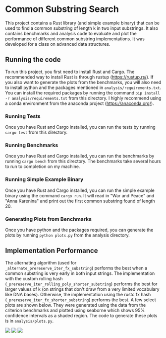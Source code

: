 # Common Substring Search
This project contains a Rust library (and simple example binary) that can be used to find a common substring of length
k in two input substrings. It also contains benchmarks and analysis code to evaluate and plot the performance of 
different common substring implementations. It was developed for a class on advanced data structures.

## Running the code
To run this project, you first need to install Rust and Cargo. The recommended way to install Rust is through rustup
(https://rustup.rs/). If you also want to generate the plots from the benchmarks, you will also need to install python
and the packages mentioned in `analysis/requirements.txt`. You can install the required packages by running the command
`pip install -r analysis/requirements.txt` from this directory. I highly recommend using a conda environment from the
anaconda project (https://anaconda.org/).

### Running Tests
Once you have Rust and Cargo installed, you can run the tests by running `cargo test` from this directory.

### Running Benchmarks
Once you have Rust and Cargo installed, you can run the benchmarks by running `cargo bench` from this directory. The
benchmarks take several hours to run to completion on my machine.

### Running Simple Example Binary
Once you have Rust and Cargo installed, you can run the simple example binary using the command `cargo run`. It will
read in "War and Peace" and "Anna Karenina" and print out the first common substring found of length 20.

### Generating Plots from Benchmarks
Once you have python and the packages required, you can generate the plots by running `python plots.py` from the
analysis directory.


## Implementation Performance
The alternating algorithm (used for `_alternate_prereserve_iter_fx_substring`) performs the best when a common
substring is very early in both input strings. The implementation with the custom rolling hash
(`_prereserve_iter_rolling_poly_shorter_substring`) performs the best for larger values of k (on strings that don't
draw from a very limited vocabulary like DNA bases). Otherwise, the implementation using the rustc fx hash
(`_prereserve_iter_fx_shorter_substring`) performs the best. A few select plots are shown below. They were generated
using the data from the criterion benchmarks and plotted using seaborne which shows 95% confidence intervals as a
shaded region. The code to generate these plots is in `analysis/plots.py`.

![](analysis/impls_hemingway-stories-poems.txt_hemingway-in-our-time.txt_without_adler.png)
![](analysis/impls_war_and_peace_tolstoy.txt_anna_karenina_tolstoy.txt_without_adler.png)
![](analysis/impls_bacterial_genome_2.txt_monkeypox-genome.txt_without_adler.png)
